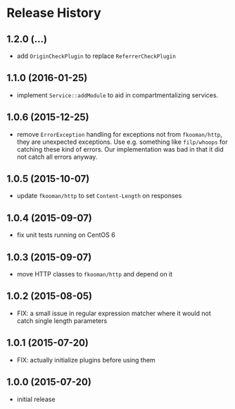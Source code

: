 # Release History

## 1.2.0 (...)
- add `OriginCheckPlugin` to replace `ReferrerCheckPlugin`

## 1.1.0 (2016-01-25)
- implement `Service::addModule` to aid in compartmentalizing services.

## 1.0.6 (2015-12-25)
- remove `ErrorException` handling for exceptions not from `fkooman/http`, 
  they are unexpected exceptions. Use e.g. something like `filp/whoops` for
  catching these kind of errors. Our implementation was bad in that it did not 
  catch all errors anyway.

## 1.0.5 (2015-10-07)
- update `fkooman/http` to set `Content-Length` on responses

## 1.0.4 (2015-09-07)
- fix unit tests running on CentOS 6

## 1.0.3 (2015-09-07)
- move HTTP classes to `fkooman/http` and depend on it

## 1.0.2 (2015-08-05)
- FIX: a small issue in regular expression matcher where it would not catch
  single length parameters

## 1.0.1 (2015-07-20)
- FIX: actually initialize plugins before using them

## 1.0.0 (2015-07-20)
- initial release
